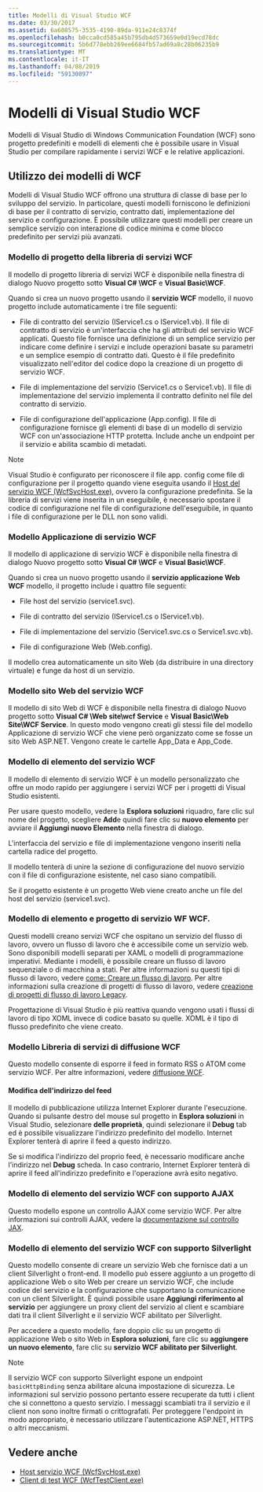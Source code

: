 ```yaml
---
title: Modelli di Visual Studio WCF
ms.date: 03/30/2017
ms.assetid: 6a608575-3535-4190-89da-911e24c8374f
ms.openlocfilehash: b0cca0cd585a45b795db4d573659e0d19ecd78dc
ms.sourcegitcommit: 5b6d778ebb269ee6684fb57ad69a8c28b06235b9
ms.translationtype: MT
ms.contentlocale: it-IT
ms.lasthandoff: 04/08/2019
ms.locfileid: "59130897"
---
```

# <a name="wcf-visual-studio-templates"></a>Modelli di Visual Studio WCF
Modelli di Visual Studio di Windows Communication Foundation (WCF) sono progetto predefiniti e modelli di elementi che è possibile usare in Visual Studio per compilare rapidamente i servizi WCF e le relative applicazioni.  
  
## <a name="using-the-wcf-templates"></a>Utilizzo dei modelli di WCF  
 Modelli di Visual Studio WCF offrono una struttura di classe di base per lo sviluppo del servizio. In particolare, questi modelli forniscono le definizioni di base per il contratto di servizio, contratto dati, implementazione del servizio e configurazione. È possibile utilizzare questi modelli per creare un semplice servizio con interazione di codice minima e come blocco predefinito per servizi più avanzati.  
  
### <a name="wcf-service-library-project-template"></a>Modello di progetto della libreria di servizi WCF  
 Il modello di progetto libreria di servizi WCF è disponibile nella finestra di dialogo Nuovo progetto sotto **Visual C# \WCF** e **Visual Basic\WCF**.  
  
 Quando si crea un nuovo progetto usando il **servizio WCF** modello, il nuovo progetto include automaticamente i tre file seguenti:  
  
-   File di contratto del servizio (IService1.cs o IService1.vb). Il file di contratto di servizio è un'interfaccia che ha gli attributi del servizio WCF applicati. Questo file fornisce una definizione di un semplice servizio per indicare come definire i servizi e include operazioni basate su parametri e un semplice esempio di contratto dati. Questo è il file predefinito visualizzato nell'editor del codice dopo la creazione di un progetto di servizio WCF.  
  
-   File di implementazione del servizio (Service1.cs o Service1.vb). Il file di implementazione del servizio implementa il contratto definito nel file del contratto di servizio.  
  
-   File di configurazione dell'applicazione (App.config). Il file di configurazione fornisce gli elementi di base di un modello di servizio WCF con un'associazione HTTP protetta. Include anche un endpoint per il servizio e abilita scambio di metadati.  
  
> [!NOTE]
>  Visual Studio è configurato per riconoscere il file app. config come file di configurazione per il progetto quando viene eseguita usando il [Host del servizio WCF (WcfSvcHost.exe)](../../../docs/framework/wcf/wcf-service-host-wcfsvchost-exe.md), ovvero la configurazione predefinita. Se la libreria di servizi viene inserita in un eseguibile, è necessario spostare il codice di configurazione nel file di configurazione dell'eseguibile, in quanto i file di configurazione per le DLL non sono validi.  
  
### <a name="wcf-service-application-template"></a>Modello Applicazione di servizio WCF  
 Il modello di applicazione di servizio WCF è disponibile nella finestra di dialogo Nuovo progetto sotto **Visual C# \WCF** e **Visual Basic\WCF**.  
  
 Quando si crea un nuovo progetto usando il **servizio applicazione Web WCF** modello, il progetto include i quattro file seguenti:  
  
-   File host del servizio (service1.svc).  
  
-   File di contratto del servizio (IService1.cs o IService1.vb).  
  
-   File di implementazione del servizio (Service1.svc.cs o Service1.svc.vb).  
  
-   File di configurazione Web (Web.config).  
  
 Il modello crea automaticamente un sito Web (da distribuire in una directory virtuale) e funge da host di un servizio.  
  
### <a name="wcf-web-site-template"></a>Modello sito Web del servizio WCF  
 Il modello di sito Web di WCF è disponibile nella finestra di dialogo Nuovo progetto sotto **Visual C# \Web site\wcf Service** e **Visual Basic\Web Site\WCF Service**. In questo modo vengono creati gli stessi file del modello Applicazione di servizio WCF che viene però organizzato come se fosse un sito Web ASP.NET. Vengono create le cartelle App_Data e App_Code.  
  
### <a name="wcf-service-item-template"></a>Modello di elemento del servizio WCF  
 Il modello di elemento di servizio WCF è un modello personalizzato che offre un modo rapido per aggiungere i servizi WCF per i progetti di Visual Studio esistenti.  
  
 Per usare questo modello, vedere la **Esplora soluzioni** riquadro, fare clic sul nome del progetto, scegliere **Add**e quindi fare clic su **nuovo elemento** per avviare il **Aggiungi nuovo Elemento** nella finestra di dialogo.  
  
 L'interfaccia del servizio e file di implementazione vengono inseriti nella cartella radice del progetto.  
  
 Il modello tenterà di unire la sezione di configurazione del nuovo servizio con il file di configurazione esistente, nel caso siano compatibili.  
  
 Se il progetto esistente è un progetto Web viene creato anche un file del host del servizio (service1.svc).  
  
### <a name="wcf-wf-service-project-and-item-template"></a>Modello di elemento e progetto di servizio WF WCF.  
 Questi modelli creano servizi WCF che ospitano un servizio del flusso di lavoro, ovvero un flusso di lavoro che è accessibile come un servizio web. Sono disponibili modelli separati per XAML o modelli di programmazione imperativi. Mediante i modelli, è possibile creare un flusso di lavoro sequenziale o di macchina a stati. Per altre informazioni su questi tipi di flusso di lavoro, vedere [come: Creare un flusso di lavoro](../windows-workflow-foundation/how-to-create-a-workflow.md). Per altre informazioni sulla creazione di progetti di flusso di lavoro, vedere [creazione di progetti di flusso di lavoro Legacy](/visualstudio/workflow-designer/creating-legacy-workflow-projects).  
  
 Progettazione di Visual Studio è più reattiva quando vengono usati i flussi di lavoro di tipo XOML invece di codice basato su quelle. XOML è il tipo di flusso predefinito che viene creato.  
  
### <a name="wcf-syndication-service-library-template"></a>Modello Libreria di servizi di diffusione WCF  
 Questo modello consente di esporre il feed in formato RSS o ATOM come servizio WCF. Per altre informazioni, vedere [diffusione WCF](../../../docs/framework/wcf/feature-details/wcf-syndication.md).  
  
#### <a name="changing-the-address-of-the-feed"></a>Modifica dell'indirizzo del feed  
 Il modello di pubblicazione utilizza Internet Explorer durante l'esecuzione. Quando si pulsante destro del mouse sul progetto in **Esplora soluzioni** in Visual Studio, selezionare **delle proprietà**, quindi selezionare il **Debug** tab ed è possibile visualizzare l'indirizzo predefinito del modello. Internet Explorer tenterà di aprire il feed a questo indirizzo.  
  
 Se si modifica l'indirizzo del proprio feed, è necessario modificare anche l'indirizzo nel **Debug** scheda. In caso contrario, Internet Explorer tenterà di aprire il feed all'indirizzo predefinito e l'operazione avrà esito negativo.  
  
### <a name="ajax-enabled-wcf-service-item-template"></a>Modello di elemento del servizio WCF con supporto AJAX  
 Questo modello espone un controllo AJAX come servizio WCF. Per altre informazioni sui controlli AJAX, vedere la [documentazione sul controllo JAX](https://go.microsoft.com/fwlink/?LinkId=96717).  
  
### <a name="silverlight-enabled-wcf-service-item-template"></a>Modello di elemento del servizio WCF con supporto Silverlight  
 Questo modello consente di creare un servizio Web che fornisce dati a un client Silverlight o front-end. Il modello può essere aggiunto a un progetto di applicazione Web o sito Web per creare un servizio WCF, che include codice del servizio e la configurazione che supportano la comunicazione con un client Silverlight. È quindi possibile usare **Aggiungi riferimento al servizio** per aggiungere un proxy client del servizio al client e scambiare dati tra il client Silverlight e il servizio WCF abilitato per Silverlight.  
  
 Per accedere a questo modello, fare doppio clic su un progetto di applicazione Web o sito Web in **Esplora soluzioni**, fare clic su **aggiungere un nuovo elemento**, fare clic su **servizio WCF abilitato per Silverlight**.  
  
> [!NOTE]
>  Il servizio WCF con supporto Silverlight espone un endpoint `basicHttpBinding` senza abilitare alcuna impostazione di sicurezza. Le informazioni sul servizio possono pertanto essere recuperate da tutti i client che si connettono a questo servizio. I messaggi scambiati tra il servizio e il client non sono inoltre firmati o crittografati. Per proteggere l'endpoint in modo appropriato, è necessario utilizzare l'autenticazione ASP.NET, HTTPS o altri meccanismi.  
  
## <a name="see-also"></a>Vedere anche

- [Host servizio WCF (WcfSvcHost.exe)](../../../docs/framework/wcf/wcf-service-host-wcfsvchost-exe.md)
- [Client di test WCF (WcfTestClient.exe)](../../../docs/framework/wcf/wcf-test-client-wcftestclient-exe.md)
